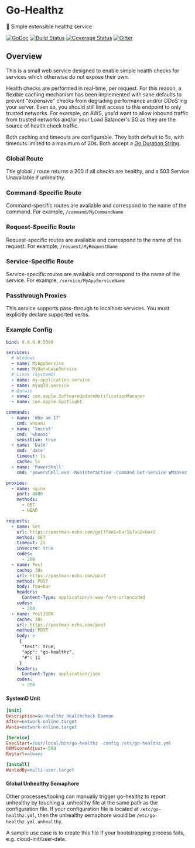# Go-Healthz

:wrench:  Simple extensible healthz service

[![GoDoc](https://godoc.org/github.com/bdwyertech/go-healthz?status.svg)](https://godoc.org/github.com/bdwyertech/go-healthz)
[![Build Status](https://github.com/bdwyertech/go-healthz/workflows/Go/badge.svg?branch=master)](https://github.com/bdwyertech/go-healthz/actions?query=workflow%3AGo+branch%3Amaster)
[![Coverage Status](https://coveralls.io/repos/bdwyertech/go-healthz/badge.svg?branch=dev&service=github)](https://coveralls.io/github/bdwyertech/go-healthz?branch=master)
[![Gitter](https://img.shields.io/badge/Gitter-bdwyertech%2Fgo--healthz-brightgreen.svg)][gitter]

[gitter]: https://gitter.im/bdwyertech/go-healthz

## Overview

This is a small web service designed to enable simple health checks for services which otherwise do not expose their own.

Health checks are performed in real-time, per request.  For this reason, a flexible caching mechanism has been implemented with sane defaults to prevent "expensive" checks from degrading performance and/or DDoS'ing your server.  Even so, you should still limit access to this endpoint to only trusted networks.  For example, on AWS, you'd want to allow inbound traffic from trusted networks and/or your Load Balancer's SG as they are the source of health check traffic.

Both caching and timeouts are configurable.  They both default to 5s, with timeouts limited to a maximum of 20s.  Both accept a [Go Duration String](https://golang.org/pkg/time/#ParseDuration).

### Global Route
The global `/` route returns a 200 if all checks are healthy, and a 503 Service Unavailable if unhealthy.

### Command-Specific Route
Command-specific routes are available and correspond to the name of the command.  For example, `/command/MyCommandName`

### Request-Specific Route
Request-specific routes are available and correspond to the name of the request.  For example, `/request/MyRequestName`

### Service-Specific Route
Service-specific routes are available and correspond to the name of the service.  For example, `/service/MyAppServiceName`

### Passthrough Proxies
This service supports pass-through to localhost services.  You must explicitly declare supported verbs.

### Example Config
```yaml
bind: 0.0.0.0:3000

services:
  # Windows
  - name: MyAppService
  - name: MyDatabaseService
  # Linux (SystemD)
  - name: my-application.service
  - name: mysqld.service
  # Darwin
  - name: com.apple.SoftwareUpdateNotificationManager
  - name: com.apple.Spotlight

commands:
  - name: 'Who am I?'
    cmd: whoami
  - name: 'Secret'
    cmd: 'whoami'
    sensitive: true
  - name: 'Date'
    cmd: 'date'
    timeout: 1s
    cache: 5s
  - name: 'PowerShell'
    cmd: 'powershell.exe -NonInteractive -Command Get-Service WManSvc | select DisplayName, Status | Format-Table -HideTableHeaders'

proxies:
  - name: nginx
    port: 8080
    methods:
      - GET
      - HEAD

requests:
  - name: Get
    url: https://postman-echo.com/get?foo1=bar1&foo2=bar2
    method: GET
    timeout: 2s
    insecure: true
    codes:
      - 200
  - name: Post
    cache: 30s
    url: https://postman-echo.com/post
    method: POST
    body: foo=bar
    headers:
      Content-Type: application/x-www-form-urlencoded
    codes:
      - 200
  - name: PostJSON
    cache: 30s
    url: https://postman-echo.com/post
    method: POST
    body: >
     {
      "test": true,
      "app": "go-healthz",
      "#": 11
     }
    headers:
      Content-Type: application/json
    codes:
      - 200
```

#### SystemD Unit
```ini
[Unit]
Description=Go-Healthz Healthcheck Daemon
After=network-online.target
Wants=network-online.target

[Service]
ExecStart=/usr/local/bin/go-healthz -config /etc/go-healthz.yml
OOMScoreAdjust=-500
Restart=always

[Install]
WantedBy=multi-user.target
```

#### Global Unhealthy Semaphore
Other processes/tooling can manually trigger go-healthz to report unhealthy by touching a .unhealthy file at the same path as the configuration file.  If your configuration file is located at `/etc/go-healthz.yml`, then the unhealthy semaphore would be `/etc/go-healthz.yml.unhealthy`.

A sample use case is to create this file if your bootstrapping process fails, e.g. cloud-init/user-data.
